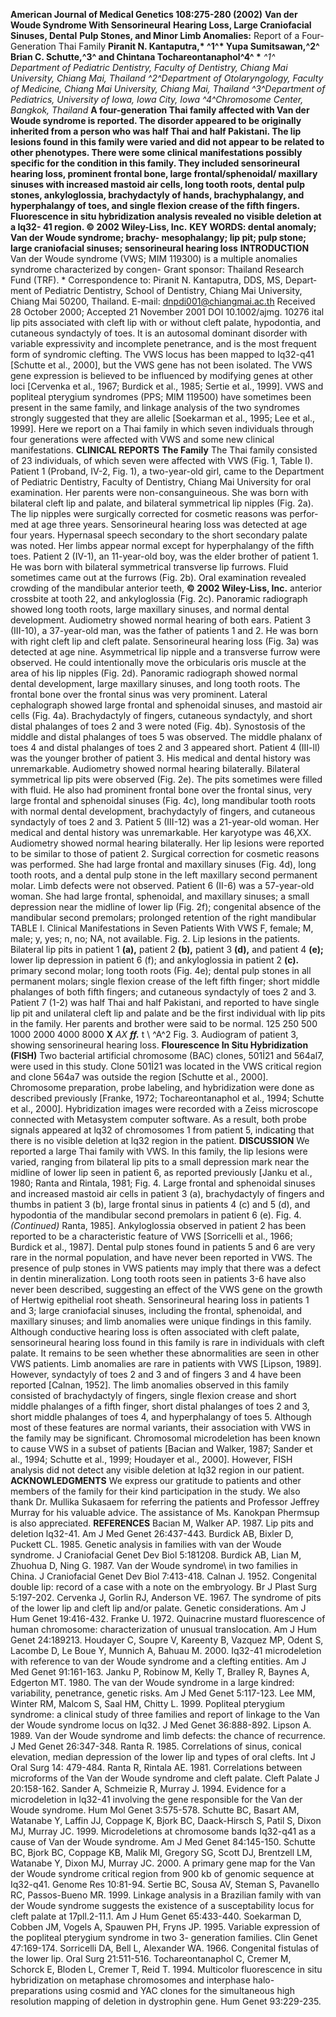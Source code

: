 **American Journal of Medical Genetics 108:275-280 (2002)** **Van der Woude Syndrome With Sensorineural** **Hearing Loss, Large Craniofacial Sinuses, Dental** **Pulp Stones, and Minor Limb Anomalies:** Report of a Four-Generation
Thai Family **Piranit N. Kantaputra,\* ^1^\* Yupa Sumitsawan,^2^ Brian C.
Schutte,^3^ and Chintana Tochareontanaphol^4^ \*** *^1^ Department of Pediatric Dentistry, Faculty of Dentistry, Chiang Mai
University, Chiang Mai, Thailand ^2^Department of Otolaryngology,
Faculty of Medicine, Chiang Mai University, Chiang Mai, Thailand ^3^Department of Pediatrics, University of Iowa, Iowa City, Iowa* *^4^Chromosome Center, Bangkok, Thailand* **A four-generation Thai family affected with Van der Woude syndrome is reported. The disorder appeared to be originally inherited from a person who was half Thai and half Pakistani. The lip lesions found in this family were varied and did not appear to be related to other phenotypes. There were some clinical manifestations possibly speci­fic for the condition in this family. They included sensorineural hearing loss, promi­nent frontal bone, large frontal/sphenoidal/ maxillary sinuses with increased mastoid air cells, long tooth roots, dental pulp stones, ankyloglossia, brachydactyly of hands, brachyphalangy, and hyperphalangy of toes, and single flexion crease of the fifth fingers. Fluorescence in situ hybridization analy­sis revealed no visible deletion at a lq32- 41 region. © 2002 Wiley-Liss, Inc.**
**KEY WORDS: dental anomaly; Van der Woude syndrome; brachy- mesophalangy; lip pit; pulp stone; large craniofacial si­nuses; sensorineural hear­ing loss** **INTRODUCTION**
Van der Woude syndrome (VWS; MIM 119300) is a multiple anomalies syndrome characterized by congen- Grant sponsor: Thailand Research Fund (TRF).
\* Correspondence to: Piranit N. Kantaputra, DDS, MS, Depart­ment of
Pediatric Dentistry, School of Dentistry, Chiang Mai University, Chiang
Mai 50200, Thailand.
E-mail: dnpdi001@chiangmai.ac.th Received 28 October 2000; Accepted 21 November 2001 DOI 10.1002/ajmg.
 10276 ital lip pits associated with cleft lip with or without cleft palate, hypodontia, and cutaneous syndactyly of toes. It is an autosomal dominant disorder with variable ex­pressivity and incomplete penetrance, and is the most frequent form of syndromic clefting. The VWS locus has been mapped to Iq32-q41 \[Schutte et al., 2000\], but the VWS gene has not been isolated. The VWS gene expression is believed to be influenced by modifying genes at other loci \[Cervenka et al., 1967; Burdick et al., 1985; Sertie et al., 1999\]. VWS and popliteal pterygium syndromes (PPS; MIM 119500) have sometimes been present in the same family, and linkage analysis of the two syndromes strongly suggested that they are allelic \[Soekarman et al., 1995; Lee et al., 1999\].
Here we report on a Thai family in which seven individuals through four generations were affected with VWS and some new clinical manifestations.
**CLINICAL REPORTS** **The Family**
The Thai family consisted of 23 individuals, of which seven were affected with VWS (Fig. 1, Table I). Patient 1 (Proband, IV-2, Fig. 1), a two-year-old girl, came to the Department of Pediatric Dentistry,
Faculty of Dentistry, Chiang Mai University for oral examination. Her parents were non-consanguineous. She was born with bilateral cleft lip and palate, and bilateral sym­metrical lip nipples (Fig. 2a). The lip nipples were surgically corrected for cosmetic reasons was perfor­med at age three years. Sensorineural hearing loss was detected at age four years. Hypernasal speech second­ary to the short secondary palate was noted. Her limbs appear normal except for hyperphalangy of the fifth toes.
Patient 2 (IV-1), an 11-year-old boy, was the elder brother of patient 1. He was born with bilateral symmetrical transverse lip furrows. Fluid sometimes came out at the furrows (Fig. 2b). Oral examination revealed crowding of the mandibular anterior teeth, **© 2002 Wiley-Liss, Inc.** anterior crossbite at tooth 22, and ankyloglossia (Fig. 2c). Panoramic radiograph showed long tooth roots, large maxillary sinuses, and normal dental development. Audiometry showed normal hearing of both ears.
Patient 3 (III-10), a 37-year-old man, was the father of patients 1 and 2. He was born with right cleft lip and cleft palate. Sensorineural hearing loss (Fig. 3a) was detected at age nine. Asymmetrical lip nipple and a transverse furrow were observed. He could intention­ally move the orbicularis oris muscle at the area of his lip nipples (Fig. 2d).
Panoramic radiograph showed normal dental development, large maxillary sinuses, and long tooth roots. The frontal bone over the fron­tal sinus was very prominent. Lateral cephalograph showed large frontal and sphenoidal sinuses, and mastoid air cells (Fig. 4a). Brachydactyly of fingers, cutaneous syndactyly, and short distal phalanges of toes 2 and 3 were noted (Fig. 4b). Synostosis of the middle and distal phalanges of toes 5 was observed. The middle phalanx of toes 4 and distal phalanges of toes 2 and 3 appeared short.
Patient 4 (III-ll) was the younger brother of patient 3. His medical and dental history was unremarkable. Audiometry showed normal hearing bilaterally. Bilat­eral symmetrical lip pits were observed (Fig. 2e). The pits sometimes were filled with fluid. He also had prominent frontal bone over the frontal sinus, very large frontal and sphenoidal sinuses (Fig. 4c), long mandibular tooth roots with normal dental develop­ment, brachydactyly of fingers, and cutaneous syndac­tyly of toes 2 and 3.
Patient 5 (III-12) was a 21-year-old woman. Her medical and dental history was unremarkable. Her karyotype was 46,XX. Audiometry showed normal hearing bilaterally. Her lip lesions were reported to be similar to those of patient 2. Surgical correction for cosmetic reasons was performed. She had large frontal and maxillary sinuses (Fig. 4d), long tooth roots, and a dental pulp stone in the left maxillary second perma­nent molar. Limb defects were not observed.
Patient 6 (II-6) was a 57-year-old woman. She had large frontal, sphenoidal, and maxillary sinuses; a small depression near the midline of lower lip (Fig. 2f); congenital absence of the mandibular second pre­molars; prolonged retention of the right mandibular TABLE I. Clinical Manifestations in Seven Patients With VWS
 F, female; M, male; y, yes; n, no; NA, not available.
Fig. 2. Lip lesions in the patients. Bilateral lip pits in patient 1 **(a),** patient 2 **(b),** patient 3 **(d),** and patient 4 **(e);** lower lip depression in patient 6 (f); and ankyloglossia in patient 2 **(c).** primary second molar; long tooth roots (Fig. 4e); dental pulp stones in all permanent molars; single flexion crease of the left fifth finger; short middle phalanges of both fifth fingers; and cutaneous syndactyly of toes 2 and 3.
Patient 7 (1-2) was half Thai and half Pakistani, and reported to have single lip pit and unilateral cleft lip and palate and be the first individual with lip pits in the family. Her parents and brother were said to be normal.
125 250 500 1000 2000 4000 8000 **X** *AX* ***ff.*** t \ ^A^2
Fig. 3. Audiogram of patient 3, showing sensorineural hearing loss.
**Flourescence In Situ Hybridization (FISH)**
Two bacterial artificial chromosome (BAC) clones, 501İ21 and 564al7, were used in this study. Clone 501İ21 was located in the VWS critical region and clone 564a7 was outside the region \[Schutte et al., 2000\].
Chromosome preparation, probe labeling, and hybri­dization were done as described previously \[Franke, 1972; Tochareontanaphol et al., 1994;
Schutte et al., 2000\]. Hybridization images were recorded with a Zeiss microscope connected with Metasystem computer soft­ware. As a result, both probe signals appeared at lq32 of chromosomes 1 from patient 5, indicating that there is no visible deletion at lq32 region in the patient.
**DISCUSSION**
We reported a large Thai family with VWS. In this family, the lip lesions were varied, ranging from bilateral lip pits to a small depression mark near the midline of lower lip seen in patient 6, as reported previously \[Janku et al., 1980; Ranta and Rintala, 1981;
Fig. 4. Large frontal and sphenoidal sinuses and increased mastoid air cells in patient 3 (a), brachydactyly of fingers and thumbs in patient 3 (b), large frontal sinus in patients 4 (c) and 5 (d), and hypodontia of the mandibular second premolars in patient 6 (e).
Fig. 4. *(Continued)*
Ranta, 1985\]. Ankyloglossia observed in patient 2 has been reported to be a characteristic feature of VWS \[Sorricelli et al., 1966; Burdick et al., 1987\]. Dental pulp stones found in patients 5 and 6 are very rare in the normal population, and have never been reported in
VWS. The presence of pulp stones in VWS patients may imply that there was a defect in dentin mineralization. Long tooth roots seen in patients 3-6 have also never been described, suggesting an effect of the VWS gene on the growth of Hertwig epithelial root sheath.
Sensorineural hearing loss in patients 1 and 3; large craniofacial sinuses, including the frontal, sphenoidal, and maxillary sinuses; and limb anomalies were unique findings in this family. Although conductive hearing loss is often associated with cleft palate, sensorineural hearing loss found in this family is rare in individuals with cleft palate. It remains to be seen whether these abnormalities are seen in other VWS patients. Limb anomalies are rare in patients with VWS \[Lipson, 1989\]. However, syndactyly of toes 2 and 3 and of fingers 3 and 4 have been reported \[Calnan, 1952\]. The limb anomalies observed in this family consisted of brachydactyly of fingers, single flexion crease and short middle phalanges of a fifth finger, short distal pha­langes of toes 2 and 3, short middle phalanges of toes 4, and hyperphalangy of toes 5. Although most of these features are normal variants, their association with VWS in the family may be significant.
Chromosomal microdeletion has been known to cause VWS in a subset of patients \[Bacian and Walker, 1987; Sander et al., 1994; Schutte et al., 1999; Houdayer et al., 2000\]. However, FISH analysis did not detect any visible deletion at lq32 region in our patient.
**ACKNOWLEDGMENTS**
We express our gratitude to patients and other members of the family for their kind participation in the study. We also thank Dr. Mullika
Sukasaem for referring the patients and Professor Jeffrey Murray for his valuable advice. The assistance of Ms. Kanokpan Phermsup is also appreciated.
**REFERENCES**
Bacian M, Walker AP. 1987. Lip pits and deletion lq32-41. Am J Med Genet 26:437-443.
Burdick AB, Bixler D, Puckett CL. 1985. Genetic analysis in families with van der Woude syndrome. J Craniofacial Genet Dev Biol 5:181­208.
Burdick AB, Lian M, Zhuohua D, Ning G. 1987. Van der Woude syndrome\ in two families in China. J Craniofacial Genet Dev Biol 7:413-418.
Calnan J. 1952. Congenital double lip: record of a case with a note on the embryology. Br J Plast Surg 5:197-202.
Cervenka J, Gorlin RJ, Anderson VE. 1967. The syndrome of pits of the lower lip and cleft lip and/or palate. Genetic considerations. Am J Hum
Genet 19:416-432.
Franke U. 1972. Quinacrine mustard fluorescence of human chromosome: characterization of unusual translocation. Am J Hum Genet 24:189­213.
Houdayer C, Soupre V, Kareenty B, Vazquez MP, Odent S, Lacombe D, Le
Boue Y, Munnich A, Bahuau M. 2000. Iq32-41 microdeletion with reference to van der Woude syndrome and a clefting entities. Am J Med Genet 91:161-163.
Janku P, Robinow M, Kelly T, Bralley R, Baynes A, Edgerton MT. 1980. The van der Woude syndrome in a large kindred: variability, penetrance, genetic risks. Am J Med Genet 5:117-123.
Lee MM, Winter RM, Malcom S, Saal HM, Chitty L. 1999. Popliteal pterygium syndrome: a clinical study of three families and report of linkage to the Van der Woude syndrome locus on lq32. J Med Genet 36:888-892.
Lipson A. 1989. Van der Woude syndrome and limb defects: the chance of recurrence. J Med Genet 26:347-348.
Ranta R. 1985. Correlations of sinus, conical elevation, median de­pression of the lower lip and types of oral clefts. Int J Oral Surg 14: 479-484.
Ranta R, Rintala AE. 1981. Correlations between microforms of the Van der Woude syndrome and cleft palate. Cleft Palate J 20:158-162.
Sander A, Schmeizie R, Murray J. 1994. Evidence for a microdeletion in lq32-41 involving the gene responsible for the Van der Woude syndrome.
Hum Mol Genet 3:575-578.
Schutte BC, Basart AM, Watanabe Y, Laffin JJ, Coppage K, Bjork BC,
Daack-Hirsch S, Patil S, Dixon MJ, Murray JC. 1999. Microdeletions at chromosome bands Iq32-q41 as a cause of Van der Woude syndrome. Am J Med
Genet 84:145-150.
Schutte BC, Bjork BC, Coppage KB, Malik MI, Gregory SG, Scott DJ,
Brentzell LM, Watanabe Y, Dixon MJ, Murray JC. 2000. A primary gene map for the Van der Woude syndrome critical region from 900 kb of genomic sequence at Iq32-q41. Genome Res 10:81-94.
Sertie BC, Sousa AV, Steman S, Pavanello RC, Passos-Bueno MR. 1999.
Linkage analysis in a Brazilian family with van der Woude syndrome suggests the existence of a susceptability locus for cleft palate at 17pll.2-11.1. Am J Hum Genet 65:433-440.
Soekarman D, Cobben JM, Vogels A, Spauwen PH, Fryns JP. 1995. Variable expression of the popliteal pterygium syndrome in two 3- generation families. Clin Genet 47:169-174.
Sorricelli DA, Bell L, Alexander WA. 1966. Congenital fistulas of the lower lip. Oral Surg 21:511-516.
Tochareontanaphol C, Cremer M, Schorck E, Bloden L, Cremer T, Reid T.
1994. Multicolor fluorescence in situ hybridization on metaphase chromosomes and interphase halo-preparations using cosmid and YAC clones for the simultaneous high resolution mapping of deletion in dystrophin gene. Hum Genet 93:229-235.